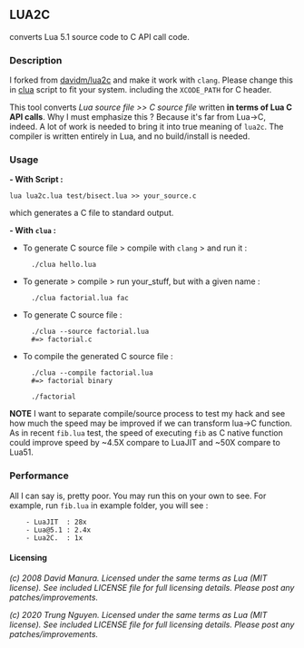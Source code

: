 ## LUA2C 
converts Lua 5.1 source code to C API call code.

### Description

I forked from [davidm/lua2c](https://github.com/davidm/lua2c) and make it work with `clang`.
Please change this in [clua](https://github.com/thetrung/lua2c/blob/master/clua) script to fit your system.
including the `XCODE_PATH` for C header.

This tool converts *Lua source file >> C source file*
written **in terms of Lua C API calls**. Why I must emphasize this ?
Because it's far from Lua->C, indeed. A lot of work is needed 
to bring it into true meaning of `lua2c`. The compiler is written entirely in Lua, and no build/install is needed. 

### Usage

**- With Script :**

    lua lua2c.lua test/bisect.lua >> your_source.c

which generates a C file to standard output.

**- With `clua` :**
- To generate C source file > compile with `clang` > and run it : 

        ./clua hello.lua
        
- To generate > compile > run your_stuff, but with a given name :

        ./clua factorial.lua fac

- To generate C source file :

        ./clua --source factorial.lua               
        #=> factorial.c

- To compile the generated C source file :

        ./clua --compile factorial.lua
        #=> factorial binary
        
        ./factorial 

**NOTE**
I want to separate compile/source process to test my hack and see
how much the speed may be improved if we can transform lua->C function.
As in recent `fib.lua` test, the speed of executing `fib` as C native 
function could improve speed by ~4.5X compare to LuaJIT and ~50X compare
to Lua51.

### Performance
All I can say is, pretty poor. You may run this on your own to see.
For example, run `fib.lua` in example folder, you will see :

        - LuaJIT  : 28x
        - Lua@5.1 : 2.4x
        - Lua2C.  : 1x

#### Licensing
*(c) 2008 David Manura.  Licensed under the same terms as Lua (MIT
license).  See included LICENSE file for full licensing details.
Please post any patches/improvements.*

*(c) 2020 Trung Nguyen.  Licensed under the same terms as Lua (MIT
license).  See included LICENSE file for full licensing details.
Please post any patches/improvements.*
